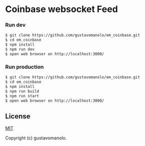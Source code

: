 # Coinbase websocket Feed

### Run dev
```sh
$ git clone https://github.com/gustavomanolo/em_coinbase.git
$ cd em_coinbase
$ npm install
$ npm run dev
$ open web browser on http://localhost:3000/
```

### Run production
```sh
$ git clone https://github.com/gustavomanolo/em_coinbase.git
$ cd em_coinbase
$ npm install
$ npm run build
$ npm run start
$ open web browser on http://localhost:3000/
```

## License

[MIT](http://opensource.org/licenses/MIT)

Copyright (c) gustavomanolo.